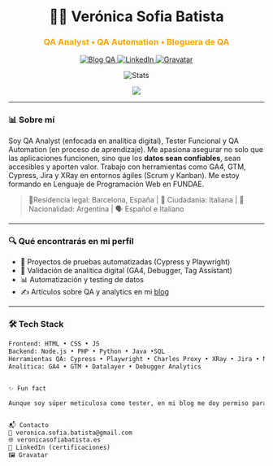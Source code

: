 <h1 align="center">👩‍💻 Verónica Sofia Batista</h1>
<h3 align="center" style="color: orange;">QA Analyst • QA Automation • Bloguera de QA</h3>

<p align="center">
  <a href="https://veronicasofiabatista.es" target="_blank">
    <img src="https://img.shields.io/badge/Blog%20QA-Naranja%20%26%20Negro-orange?style=for-the-badge&logo=wordpress" alt="Blog QA">
  </a>
  <a href="https://www.linkedin.com/in/veronica-sofia-batista/" target="_blank">
    <img src="https://img.shields.io/badge/LinkedIn-Certificaciones-blue?style=for-the-badge&logo=linkedin" alt="LinkedIn">
  </a>
  <a href="https://gravatar.com/veronicasofiabatista" target="_blank">
    <img src="https://img.shields.io/badge/Gravatar-Perfil-grey?style=for-the-badge&logo=gravatar" alt="Gravatar">
  </a>
</p>
<p align="center">
  <img src="https://github-readme-stats.vercel.app/api?username=veronicasofiabatistaQA&show_icons=true&theme=tokyonight&title_color=orange&icon_color=orange" alt="Stats" />
</p>

<p align="center">
  <a href="https://skillicons.dev">
    <img src="https://skillicons.dev/icons?i=git,js,html,gherkin,cypress,postman,kubernetes,docker,wordpress,php,nodejs,angular,apple,npm,vscode" />
  </a>
</p>


---

### :bar_chart: Sobre mí

Soy QA Analyst (enfocada en analítica digital), Tester Funcional y QA Automation (en proceso de aprendizaje). Me apasiona asegurar no solo que las aplicaciones funcionen, sino que los **datos sean confiables**, sean accesibles y aporten valor. Trabajo con herramientas como GA4, GTM, Cypress, Jira y XRay en entornos ágiles (Scrum y Kanban). Me estoy formando en Lenguaje de Programación Web en FUNDAE.

> 📍Residencia legal: Barcelona, España | 🛂 Ciudadania: Italiana | :blue_heart: Nacionalidad: Argentina | 🗣 Español e Italiano

---

### 🔍 Qué encontrarás en mi perfil

- 🚀 Proyectos de pruebas automatizadas (Cypress y Playwright)
- 🧪 Validación de analítica digital (GA4, Debugger, Tag Assistant)
- 📊 Automatización y testing de datos
- ✍️ Artículos sobre QA y analytics en mi [blog](https://veronicasofiabatista.es)

---

### 🛠️ Tech Stack

```html
Frontend: HTML • CSS • JS
Backend: Node.js • PHP • Python • Java •SQL
Herramientas QA: Cypress • Playwright • Charles Proxy • XRay • Jira • Notion • Qase
Analítica: GA4 • GTM • Datalayer • Debugger Analytics


✨ Fun fact

Aunque soy súper meticulosa como tester, en mi blog me doy permiso para ser creativa. ¡Me gusta hacer del QA algo que inspire!


📬 Contacto
📧 veronica.sofia.batista@gmail.com
🌐 veronicasofiabatista.es
🔗 LinkedIn (certificaciones)
🖼️ Gravatar

